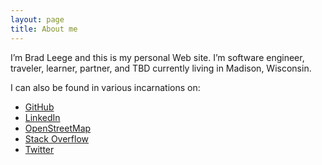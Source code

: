```yaml
---
layout: page
title: About me 
---
```


I’m Brad Leege and this is my personal Web site. I’m software engineer, traveler, learner, partner, and TBD currently living in Madison, Wisconsin.

I can also be found in various incarnations on:

* [GitHub](https://github.com/bleege)
* [LinkedIn](https://www.linkedin.com/in/bradleege/)
* [OpenStreetMap](https://www.openstreetmap.org/user/bleege)
* [Stack Overflow](https://stackoverflow.com/users/1851576/brad-leege)
* [Twitter](https://twitter.com/bradleege)
